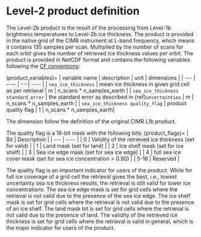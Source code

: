 # Level-2 product definition

The Level-2b product is the result of the processing from Level-1b brightness
temperatures to Level-2b ice thickness. The product is provided in the native
grid of the CIMR instrument at L-band frequency, which means it contains 135
samples per scan. Multiplied by the number of scans for each orbit gives the
number of retrieved ice thickness values per orbit. The product is provided in
NetCDF format and contains the following variables following the [CF
conventions](http://cfconventions.org/):

(product_variables)=
| variable name | description | unit | dimensions |
| --- | ---- | ---| ---- |
| `sea_ice_thickness` | mean ice thickness in given grid cell as per retrieval | m | n_scans * n_samples_earth |
| `sea_ice_thickness standard_error` | the standard error as described in {ref}`uncertainties` | m | n_scans * n_samples_earth |
| `sea_ice_thickness quality_flag` | product quality flag | 1 | n_scans * n_samples_earth| 


The dimension follow the definition of the original CIMR L1b product.

The quality flag is a 16-bit mask with the following bits:
(product_flags)=
| Bit | Description |
| --- | ---- |
| 0 | Validity of the retrieved ice thickness (set for valid) |
| 1 | Land mask (set for land) |
| 2 | Ice shelf mask (set for ice shelf) |
| 3 | Sea ice edge mask (set for sea ice edge) |
| 4 | full sea ice cover mask (set for sea ice concentration > 0.90) |
| 5-16 | Reserved |


The quality flag is an important indicator for users of the product. While for
full ice coverage of a grid cell the retrieval gives the best, i.e., lowest uncertainty sea ice thickness results,
the retrieval is still valid for lower ice concentrations. The sea ice edge mask is set
for grid cells where the retrieval is not valid due to the presence of the sea
ice edge. The ice shelf mask is set for grid cells where the retrieval is
not valid due to the presence of an ice shelf. The land mask bit is set for
grid cells where the retrieval is not valid due to the presence of land.
The validity of the retrieved ice thickness is set for grid cells where the
retrieval is valid in general, which is the major indicator for users of
the product.


